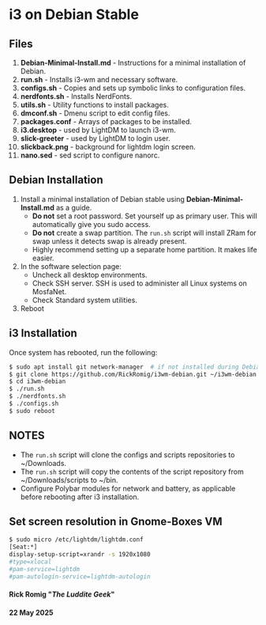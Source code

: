 # i3 on Debian Stable
## Files
1. **Debian-Minimal-Install.md** - Instructions for a minimal installation of Debian.
2. **run.sh** - Installs i3-wm and necessary software.
3. **configs.sh** - Copies and sets up symbolic links to configuration files.
4. **nerdfonts.sh** - Installs NerdFonts.
5. **utils.sh** - Utility functions to install packages.
6. **dmconf.sh** - Dmenu script to edit config files.
7. **packages.conf** - Arrays of packages to be installed.
8. **i3.desktop** - used by LightDM to launch i3-wm.
9. **slick-greeter** - used by LightDM to login user.
10. **slickback.png** - background for lightdm login screen.
11. **nano.sed** - sed script to configure nanorc.
## Debian Installation
1. Install a minimal installation of Debian stable using **Debian-Minimal-Install.md** as a guide.
	- **Do not** set a root password. Set yourself up as primary user. This will automatically give you sudo access.
	- **Do not** create a swap partition. The `run.sh` script will install ZRam for swap unless it detects swap is already present.
	- Highly recommend setting up a separate home partition. It makes life easier.
2. In the software selection page:
	- Uncheck all desktop environments.
	- Check SSH server. SSH is used to administer all Linux systems on MosfaNet.
	- Check Standard system utilities.
3. Reboot
## i3 Installation
Once system has rebooted, run the following:
```bash
$ sudo apt install git network-manager	# if not installed during Debian installation
$ git clone https://github.com/RickRomig/i3wm-debian.git ~/i3wm-debian
$ cd i3wm-debian
$ ./run.sh
$ ./nerdfonts.sh
$ ./configs.sh
$ sudo reboot
```
## NOTES
- The `run.sh` script will clone the configs and scripts repositories to ~/Downloads.
- The `run.sh` script will copy the contents of the script repository from ~/Downloads/scripts to ~/bin.
- Configure Polybar modules for network and battery, as applicable before rebooting after i3 installation.
## Set screen resolution in Gnome-Boxes VM
```bash
$ sudo micro /etc/lightdm/lightdm.conf
[Seat:*]
display-setup-script=xrandr -s 1920x1080
#type=xlocal
#pam-service=lightdm
#pam-autologin-service=lightdm-autologin
```

#### Rick Romig "*The Luddite Geek*"
#### 22 May 2025
